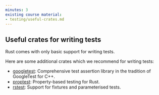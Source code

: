 ```yaml
---
minutes: 3
existing course material:
- testing/useful-crates.md
---
```


## Useful crates for writing tests

Rust comes with only basic support for writing tests.

Here are some additional crates which we recommend for writing tests:

* [googletest](https://docs.rs/googletest): Comprehensive test assertion library in the tradition of GoogleTest for C++.
* [proptest](https://docs.rs/proptest): Property-based testing for Rust.
* [rstest](https://docs.rs/rstest): Support for fixtures and parameterised tests.
